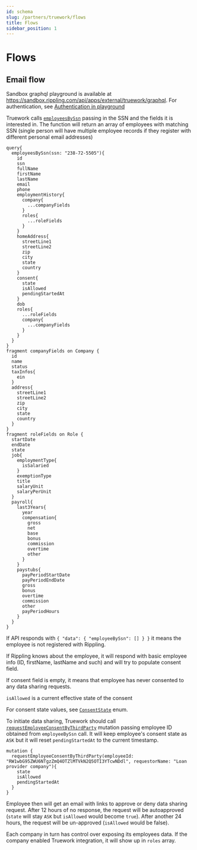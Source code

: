 ```yaml
---
id: schema
slug: /partners/truework/flows
title: Flows
sidebar_position: 1
---
```


# Flows

## Email flow

Sandbox graphql playground is available at https://sandbox.rippling.com/api/apps/external/truework/graphql. For authentication, see [Authentication in playground](../../intro#authentication-in-playground)

Truework calls [`employeesBySsn`](docs/partners/truework/queries/employees-by-ssn.md) passing in the SSN and the fields it is interested in. The function will return an array of employees with matching SSN (single person will have multiple employee records if they register with different personal email addresses)

```
query{
  employeesBySsn(ssn: "238-72-5505"){
    id
    ssn
    fullName
    firstName
    lastName
    email
    phone
    employmentHistory{
      company{
        ...companyFields
      }
      roles{
        ...roleFields
      }
    }
    homeAddress{
      streetLine1
      streetLine2
      zip
      city
      state
      country
    }
    consent{
      state
      isAllowed
      pendingStartedAt
    }
    dob
    roles{
      ...roleFields
      company{
        ...companyFields
      }
    }
  }
}
fragment companyFields on Company {
  id
  name
  status
  taxInfos{
    ein
  }
  address{
  	streetLine1
  	streetLine2
  	zip
  	city
  	state
  	country
  }
}
fragment roleFields on Role {
  startDate
  endDate
  state
  job{
    employmentType{
      isSalaried
    }
  	exemptionType
    title
    salaryUnit
    salaryPerUnit
  }
  payroll{
    last3Years{
      year
      compensation{
        gross
        net
        base
        bonus
        commission
        overtime
        other
      }
    }
    paystubs{
      payPeriodStartDate
      payPeriodEndDate
      gross
      bonus
      overtime
      commission
      other
      payPeriodHours
    }
  }
}
```


If API responds with ```{
  "data": {
    "employeeBySsn": []
  }
}``` it means the employee is not registered with Rippling.

If Rippling knows about the employee, it will respond with basic employee info (ID, firstName, lastName and such) and will try to populate consent field.

If consent field is empty, it means that employee has never consented to any data sharing requests.

`isAllowed` is a current effective state of the consent 

For consent state values, see [`ConsentState`](docs/partners/truework/enums/consent-state.md) enum.

To initiate data sharing, Truework should call 
[`requestEmployeeConsentByThirdParty`](docs/partners/truework/mutations/request-employee-consent-by-third-party.md) mutation passing employee ID obtained from `employeeBySsn` call. It will keep employee's consent state as `ASK` but it will reset `pendingStartedAt` to the current timestamp.
```
mutation {
  requestEmployeeConsentByThirdParty(employeeId: "RW1wbG95ZWU6NTgzZmQ4OTZlMTVkN2Q5OTI3YTcwNDdl", requestorName: "Loan provider company"){
    state
    isAllowed
    pendingStartedAt
  }
}
```

Employee then will get an email with links to approve or deny data sharing request. After 12 hours of no response, the request will be autoapproved (`state` will stay  `ASK` but `isAllowed` would become `true`). After another 24 hours, the request will be un-approved (`isAllowed` would be false).


Each company in turn has control over exposing its employees data. If the company enabled Truework integration, it will show up in `roles` array.


